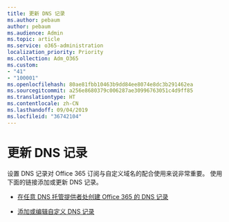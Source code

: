 ```yaml
---
title: 更新 DNS 记录
ms.author: pebaum
author: pebaum
ms.audience: Admin
ms.topic: article
ms.service: o365-administration
localization_priority: Priority
ms.collection: Adm_O365
ms.custom:
- "41"
- "100001"
ms.openlocfilehash: 80ae81fbb10463b9dd84ee8074e8dc3b291462ea
ms.sourcegitcommit: a256e8680379c006287ae30996763051c4d9ff85
ms.translationtype: HT
ms.contentlocale: zh-CN
ms.lasthandoff: 09/04/2019
ms.locfileid: "36742104"
---
```

# <a name="update-dns-records"></a>更新 DNS 记录

设置 DNS 记录对 Office 365 订阅与自定义域名的配合使用来说非常重要。 使用下面的链接添加或更新 DNS 记录。
  
- [在任意 DNS 托管提供者处创建 Office 365 的 DNS 记录](https://docs.microsoft.com/office365/admin/get-help-with-domains/create-dns-records-at-any-dns-hosting-provider)

- [添加或编辑自定义 DNS 记录](https://docs.microsoft.com/office365/admin/dns/add-or-edit-custom-dns-records)
